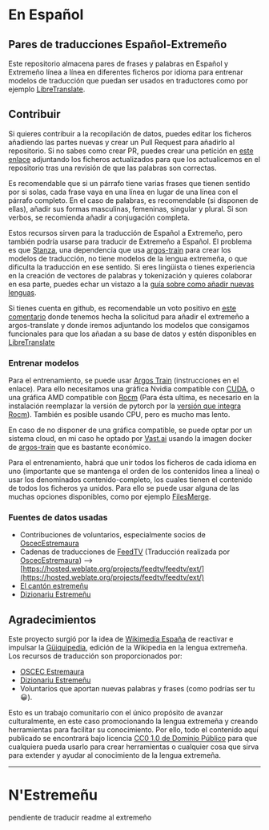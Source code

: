 # En Español
## Pares de traducciones Español-Extremeño

Este repositorio almacena pares de frases y palabras en Español y Extremeño línea a línea en diferentes ficheros por idioma para entrenar modelos de traducción que puedan ser usados en traductores como por ejemplo [LibreTranslate](https://libretranslate.com/).

## Contribuir
Si quieres contribuir a la recopilación de datos, puedes editar los ficheros añadiendo las partes nuevas y crear un Pull Request para añadirlo al repositorio. Si no sabes como crear PR, puedes crear una petición en [este enlace](https://github.com/juanro49/recursos_es-ext/issues) adjuntando los ficheros actualizados para que los actualicemos en el repositorio tras una revisión de que las palabras son correctas.

Es recomendable que si un párrafo tiene varias frases que tienen sentido por si solas, cada frase vaya en una línea en lugar de una línea con el párrafo completo. En el caso de palabras, es recomendable (si disponen de ellas), añadir sus formas masculinas, femeninas, singular y plural. Si son verbos, se recomienda añadir a conjugación completa.

Estos recursos sirven para la traducción de Español a Extremeño, pero también podría usarse para traducir de Extremeño a Español. El problema es que [Stanza](https://github.com/stanfordnlp/stanza), una dependencia que usa [argos-train](https://github.com/argosopentech/argos-train) para crear los modelos de traducción, no tiene modelos de la lengua extremeña, o que dificulta la traducción en ese sentido. Si eres lingüista o tienes experiencia en la creación de vectores de palabras y tokenización y quieres colaborar en esa parte, puedes echar un vistazo a la [guía sobre como añadir nuevas lenguas](https://stanfordnlp.github.io/stanza/new_language.html).

Si tienes cuenta en github, es recomendable un voto positivo en [este comentario](https://github.com/argosopentech/argos-translate/discussions/91#discussioncomment-1953141) donde tenemos hecha la solicitud para añadir el extremeño a argos-translate y donde iremos adjuntando los modelos que consigamos funcionales para que los añadan a su base de datos y estén disponibles en [LibreTranslate](https://libretranslate.com/)

### Entrenar modelos
Para el entrenamiento, se puede usar [Argos Train](https://github.com/argosopentech/argos-train) (instrucciones en el enlace).
Para ello necesitamos una gráfica Nvidia compatible con [CUDA](https://developer.nvidia.com/cuda-zone), o una gráfica AMD compatible con [Rocm](https://docs.amd.com/) (Para ésta ultima, es necesario en la instalación reemplazar la versión de pytorch por la [versión que integra Rocm](https://pytorch.org/get-started/locally/)). También es posible usando CPU, pero es mucho mas lento.

En caso de no disponer de una gráfica compatible, se puede optar por un sistema cloud, en mi caso he optado por [Vast.ai](http://console.vast.ai/?ref=57538) usando la imagen docker de [argos-train](https://hub.docker.com/r/argosopentech/argostrain/tags) que es bastante económico.

Para el entrenamiento, habrá que unir todos los ficheros de cada idioma en uno (importante que se mantenga el orden de los contenidos linea a línea) o usar los denominados contenido-completo, los cuales tienen el contenido de todos los ficheros ya unidos. Para ello se puede usar alguna de las muchas opciones disponibles, como por ejemplo [FilesMerge](https://www.filesmerge.com/sp/merge-text-files).

### Fuentes de datos usadas
- Contribuciones de voluntarios, especialmente socios de [OscecEstremaura](https://oscecestremaura.wordpress.com/)
- Cadenas de traducciones de [FeedTV](https://github.com/juanro49/FeedTV) (Traducción realizada por [OscecEstremaura](https://oscecestremaura.wordpress.com/)) --> [https://hosted.weblate.org/projects/feedtv/feedtv/ext/](https://hosted.weblate.org/projects/feedtv/feedtv/ext/)
- [El cantón estremeñu](https://elcanton.org/)
- [Dizionariu Estremeñu](https://letterly.github.io/Dizionariu.html)

## Agradecimientos
Este proyecto surgió por la idea de [Wikimedia España](https://ext.wikipedia.org/wiki/Hundaci%C3%B3n_Wikimedia) de reactivar e impulsar la [Güiquipedia](https://ext.wikipedia.org/), edición de la Wikipedia en la lengua extremeña.
Los recursos de traducción son proporcionados por:
- [OSCEC Estremaura](https://oscecestremaura.wordpress.com/)
- [Dizionariu Estremeñu](https://letterly.github.io/Dizionariu.html)
- Voluntarios que aportan nuevas palabras y frases (como podrías ser tu 😀).

Esto es un trabajo comunitario con el único propósito de avanzar culturalmente, en este caso promocionando la lengua extremeña y creando herramientas para facilitar su conocimiento. Por ello, todo el contenido aquí publicado se encontrará bajo licencia [CC0 1.0 de Dominio Público](https://creativecommons.org/publicdomain/zero/1.0/deed.es) para que cualquiera pueda usarlo para crear herramientas o cualquier cosa que sirva para extender y ayudar al conocimiento de la lengua extremeña.

---

# N'Estremeñu
pendiente de traducir readme al extremeño
